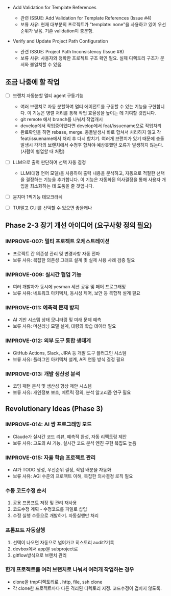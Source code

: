 - Add Validation for Template References
  - 관련 ISSUE: Add Validation for Template References (Issue #4)
  - 보류 사유: 현재 대부분의 프로젝트가 "template: none"을 사용하고 있어 우선순위가 낮음. 기존 validation이 충분함.

- Verify and Update Project Path Configuration
  - 관련 ISSUE: Project Path Inconsistency (Issue #8)
  - 보류 사유: 사용자와 정확한 프로젝트 구조 확인 필요. 실제 디렉토리 구조가 문서와 불일치할 수 있음.

## 조금 나중에 할 작업

- [ ] 브랜치 자동분할 멀티 agent 구동기능
  - 여러 브랜치로 자동 분할하여 멀티 에이전트를 구동할 수 있는 기능을 구현합니다. 이 기능은 병렬 처리를 통해 작업 효율성을 높이는 데 기여할 것입니다.
  - git remote 에서 branch를 나눠서 작업개시
  - develop에서 작업중이었다면 develop에서 feat/issuename으로 작업처리
  - 완료확인을 하면 rebase, merge. 충돌발생시 바로 합쳐서 처리하지 않고 각 feat/issuename에서 처리 후 다시 합치기. 여러개 브랜치가 있기 때문에 충돌발생시 각각의 브랜치에서 수정후 합쳐야 예상못했던 오류가 발생하지 않는다.(사람이 협업할 때 처럼)

- [ ] LLM으로 출력 판단하여 선택 자동 결정
  - LLM(대형 언어 모델)을 사용하여 출력 내용을 분석하고, 자동으로 적절한 선택을 결정하는 기능을 추가합니다. 이 기능은 자동화된 의사결정을 통해 사용자 개입을 최소화하는 데 도움을 줄 것입니다.

- [ ] 묻지마 1찍기능 데모크라쉬

- [ ] TUI말고 GUI를 선택할 수 있으면 좋을래나

## Phase 2-3 장기 개선 아이디어 (요구사항 정의 필요)

### IMPROVE-007: 멀티 프로젝트 오케스트레이션
- 프로젝트 간 의존성 관리 및 변경사항 자동 전파
- 보류 사유: 복잡한 의존성 그래프 설계 및 실제 사용 사례 검증 필요

### IMPROVE-009: 실시간 협업 기능  
- 여러 개발자가 동시에 yesman 세션 공유 및 페어 프로그래밍
- 보류 사유: 네트워크 아키텍처, 동시성 제어, 보안 등 복합적 설계 필요

### IMPROVE-011: 예측적 문제 방지
- AI 기반 시스템 상태 모니터링 및 미래 문제 예측
- 보류 사유: 머신러닝 모델 설계, 대량의 학습 데이터 필요

### IMPROVE-012: 외부 도구 통합 생태계
- GitHub Actions, Slack, JIRA 등 개발 도구 플러그인 시스템
- 보류 사유: 플러그인 아키텍처 설계, API 연동 방식 결정 필요

### IMPROVE-013: 개발 생산성 분석
- 코딩 패턴 분석 및 생산성 향상 제안 시스템
- 보류 사유: 개인정보 보호, 메트릭 정의, 분석 알고리즘 연구 필요

## Revolutionary Ideas (Phase 3)

### IMPROVE-014: AI 쌍 프로그래밍 모드
- Claude가 실시간 코드 리뷰, 예측적 완성, 자동 리팩토링 제안
- 보류 사유: 고도의 AI 기능, 실시간 코드 분석 엔진 구현 복잡도 높음

### IMPROVE-015: 자율 학습 프로젝트 관리  
- AI가 TODO 생성, 우선순위 결정, 작업 배분을 자동화
- 보류 사유: AGI 수준의 프로젝트 이해, 복잡한 의사결정 로직 필요

### 수동 코드수정 순서
1. 공용 프롬프트 저장 및 관리 재사용
2. 코드수정 계획 - 수정코드를 파일로 삽입
3. 수정 실행
수동으로 개발하기. 자동실행만 처리

### 프롬프트 자동실행
1. 선택이 나오면 자동으로 넘어가고 히스토리 audit?기록
2. devbox에서 app을 subproject로
3. gitflow방식으로 브랜치 관리

### 한개 프로젝트를 여러 브랜치로 나눠서 여러개 작업하는 경우

- clone을 tmp디렉토리로 . http, file, ssh clone
- 각 clone한 프로젝트마다 다른 격리된 디렉토리 지정. 코드수정이 겹치지 않도록.
